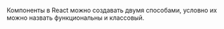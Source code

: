 Компоненты в React можно создавать двумя способами,
условно их можно назвать функциональны и классовый.

